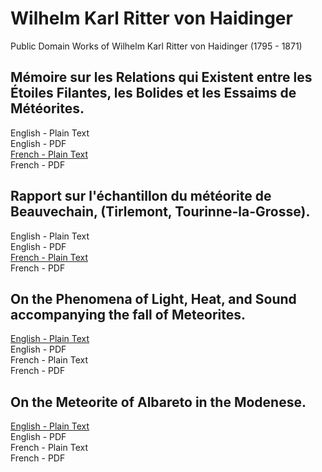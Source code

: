 # Wilhelm Karl Ritter von Haidinger

Public Domain Works of Wilhelm Karl Ritter von Haidinger (1795 - 1871)

## Mémoire sur les Relations qui Existent entre les Étoiles Filantes, les Bolides et les Essaims de Météorites.

English - Plain Text  
English - PDF  
[French - Plain Text](memoire-relations-filantes-bolides-meteorites/full-text-french.md)  
French - PDF

## Rapport sur l'échantillon du météorite de Beauvechain, (Tirlemont, Tourinne-la-Grosse).

English - Plain Text  
English - PDF  
[French - Plain Text](rapport-sur-lechantillon-du-meteorite-de-beauvechain/full-text-french.md)  
French - PDF

## On the Phenomena of Light, Heat, and Sound accompanying the fall of Meteorites.

[English - Plain Text](on-phenomena-light-heat-sound-meteorites/full-text-english.md)  
English - PDF  
French - Plain Text  
French - PDF  

## On the Meteorite of Albareto in the Modenese.

[English - Plain Text](on-meteorite-albareto-modenese/full-text-english.md)  
English - PDF  
French - Plain Text  
French - PDF  
